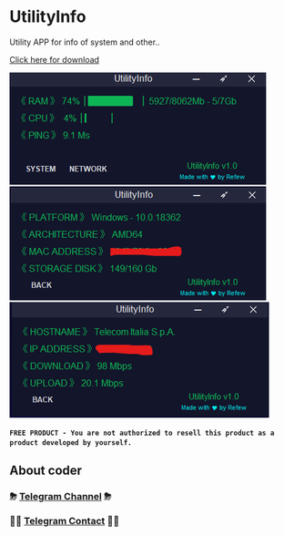 # UtilityInfo
Utility APP for info of system and other..

[Click here for download](https://github.com/RefewDev/UtilityInfo/releases)

![pic](https://github.com/RefewDev/UtilityInfo/blob/master/main.png)
![pic2](https://github.com/RefewDev/UtilityInfo/blob/master/system.png)
![pic3](https://github.com/RefewDev/UtilityInfo/blob/master/network.png)

**`FREE PRODUCT - You are not authorized to resell this product as a product developed by yourself.`**

## About coder
### ⛈ [Telegram Channel](https://t.me/RefewDevOfficial) ⛈
### 👨‍💻 [Telegram Contact](https://t.me/Refew) 👨‍💻
